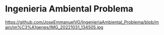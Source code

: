# Ingenieria Ambiental Problema
https://github.com/JoseEmmanuelVG/IngenieriaAmbiental_Problema/blob/main/im%C3%A1genes/IMG_20221031_134505.jpg
